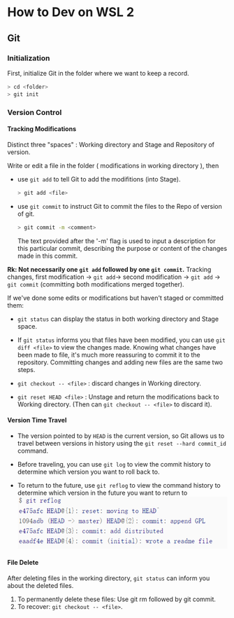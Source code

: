 # How to Dev on WSL 2

## Git

### Initialization

First, initialize Git in the folder where we want to keep a record.

```zsh
> cd <folder>
> git init
```

### Version Control

#### Tracking Modifications

Distinct three "spaces" : Working directory and Stage and Repository of version.

Write or edit a file in the folder ( modifications in working directory ), then

* use `git add` to tell Git to add the modifitions (into Stage).
  
    ```zsh
    > git add <file>
    ```

* use `git commit` to instruct Git to commit the files to the Repo of version of git.

    ```zsh
    > git commit -m <comment>
    ```

    The text provided after the '-m' flag is used to input a description for this particular commit, describing the purpose or content of the changes made in this commit.

**Rk: Not necessarily one `git add` followed by one `git commit`.**
Tracking changes, first modification -> `git add`-> second modification -> `git add` -> `git commit` (committing both modifications merged together).

If we've done some edits or modifications but haven't staged or committed them:

* `git status` can display the status in both working directory and Stage space.

* If `git status` informs you that files have been modified, you can use `git diff <file>` to view the changes made. Knowing what changes have been made to file, it's much more reassuring to commit it to the repository. Committing changes and adding new files are the same two steps.
* `git checkout -- <file>` : discard changes in Working directory.
* `git reset HEAD <file>` : Unstage and return the modifications back to Working directory. (Then can `git checkout -- <file>` to discard it).

#### Version Time Travel

* The version pointed to by `HEAD` is the current version, so Git allows us to travel between versions in history using the `git reset --hard commit_id` command.

* Before traveling, you can use `git log` to view the commit history to determine which version you want to roll back to.
  
* To return to the future, use `git reflog` to view the command history to determine which version in the future you want to return to
![Alt text](image/WSLGuide/image.png)

#### File Delete

After deleting files in the working directory, `git status` can inform you about the deleted files.

1. To permanently delete these files: Use git rm followed by git commit.
2. To recover: `git checkout -- <file>`.
   